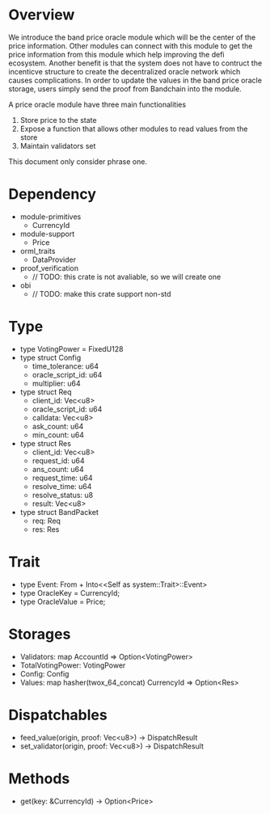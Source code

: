 # Overview

We introduce the band price oracle module which will be the center of the price information. Other modules can connect with this module to get the price information from this module which help improving the defi ecosystem. Another benefit is that the system does not have to contruct the incenticve structure to create the decentralized oracle network which causes complications. In order to update the values in the band price oracle storage, users simply send the proof from Bandchain into the module.

A price oracle module have three main functionalities
  1. Store price to the state
  2. Expose a function that allows other modules to read values from the store
  3. Maintain validators set

This document only consider phrase one.

# Dependency

- module-primitives
  - CurrencyId
- module-support
  - Price
- orml_traits
  - DataProvider
- proof_verification
  - // TODO: this crate is not avaliable, so we will create one
- obi
  - // TODO: make this crate support non-std

# Type

- type VotingPower = FixedU128
- type struct Config
  - time_tolerance: u64
  - oracle_script_id: u64
  - multiplier: u64
- type struct Req
	- client_id: Vec\<u8\>
	- oracle_script_id: u64
	- calldata: Vec\<u8\>
	- ask_count: u64
	- min_count: u64
- type struct Res
	- client_id: Vec\<u8\>
	- request_id: u64
	- ans_count: u64
	- request_time: u64
	- resolve_time: u64
	- resolve_status: u8
	- result: Vec\<u8\>
- type struct BandPacket
	- req: Req
	- res: Res

# Trait

- type Event: From<Event> + Into\<\<Self as system::Trait\>::Event\>
-	type OracleKey = CurrencyId;
-	type OracleValue = Price;

# Storages

- Validators: map AccountId => Option\<VotingPower\>
- TotalVotingPower: VotingPower
- Config: Config
- Values: map hasher(twox_64_concat) CurrencyId => Option\<Res\>

# Dispatchables

- feed_value(origin, proof: Vec\<u8\>) -> DispatchResult
- set_validator(origin, proof: Vec\<u8\>) -> DispatchResult

# Methods

- get(key: &CurrencyId) -> Option\<Price\>
